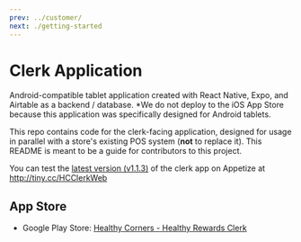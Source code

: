 ```yaml
---
prev: ../customer/
next: ./getting-started
---
```


# Clerk Application

Android-compatible tablet application created with React Native, Expo, and Airtable as a backend / database. \*We do not deploy to the iOS App Store because this application was specifically designed for Android tablets.

This repo contains code for the clerk-facing application, designed for usage in parallel with a store's existing POS system (**not** to replace it). This README is meant to be a guide for contributors to this project.

You can test the [latest version (v1.1.3)](https://github.com/calblueprint/dccentralkitchen-clerks/releases/tag/v1.1.3) of the clerk app on Appetize at <http://tiny.cc/HCClerkWeb>

## App Store

- Google Play Store: [Healthy Corners - Healthy Rewards Clerk](https://play.google.com/store/apps/details?id=org.calblueprint.HealthyCornersClerk)
